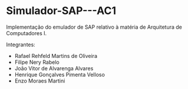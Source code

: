 # Simulador-SAP---AC1
Implementação do emulador de SAP relativo à matéria de Arquitetura de Computadores I.

Integrantes:
* Rafael Rehfeld Martins de Oliveira
* Filipe Nery Rabelo
* João Vitor de Alvarenga Alvares
* Henrique Gonçalves Pimenta Velloso
*  Enzo Moraes Martini
